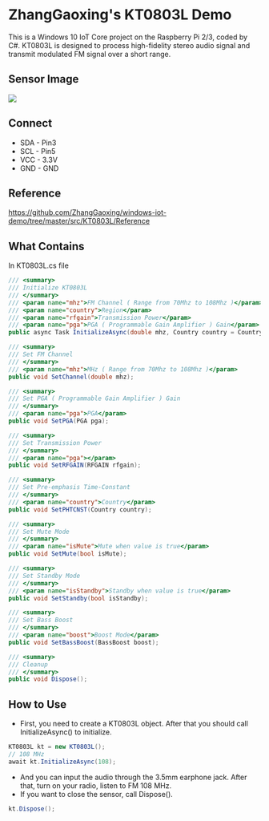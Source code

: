 # ZhangGaoxing's KT0803L Demo
This is a Windows 10 IoT Core project on the Raspberry Pi 2/3, coded by C#. KT0803L is designed to process high-fidelity stereo audio signal and transmit modulated FM signal over a short range.

## Sensor Image
![](https://raw.githubusercontent.com/ZhangGaoxing/windows-iot-demo/master/src/KT0803L/02_Image/sensor.jpg)

## Connect
* SDA - Pin3
* SCL - Pin5
* VCC - 3.3V
* GND - GND

## Reference
https://github.com/ZhangGaoxing/windows-iot-demo/tree/master/src/KT0803L/Reference

## What Contains
In KT0803L.cs file
```C#
/// <summary>
/// Initialize KT0803L
/// </summary>
/// <param name="mhz">FM Channel ( Range from 70Mhz to 108Mhz )</param>
/// <param name="country">Region</param>
/// <param name="rfgain">Transmission Power</param>
/// <param name="pga">PGA ( Programmable Gain Amplifier ) Gain</param>
public async Task InitializeAsync(double mhz, Country country = Country.CHINA, RFGAIN rfgain = RFGAIN.RFGAIN_98_9dBuV, PGA pga = PGA.PGA_0dB);

/// <summary>
/// Set FM Channel
/// </summary>
/// <param name="mhz">MHz ( Range from 70Mhz to 108Mhz )</param>
public void SetChannel(double mhz);

/// <summary>
/// Set PGA ( Programmable Gain Amplifier ) Gain
/// </summary>
/// <param name="pga">PGA</param>
public void SetPGA(PGA pga);

/// <summary>
/// Set Transmission Power
/// </summary>
/// <param name="pga"></param>
public void SetRFGAIN(RFGAIN rfgain);

/// <summary>
/// Set Pre-emphasis Time-Constant
/// </summary>
/// <param name="country">Country</param>
public void SetPHTCNST(Country country);

/// <summary>
/// Set Mute Mode
/// </summary>
/// <param name="isMute">Mute when value is true</param>
public void SetMute(bool isMute);

/// <summary>
/// Set Standby Mode
/// </summary>
/// <param name="isStandby">Standby when value is true</param>
public void SetStandby(bool isStandby);

/// <summary>
/// Set Bass Boost
/// </summary>
/// <param name="boost">Boost Mode</param>
public void SetBassBoost(BassBoost boost);

/// <summary>
/// Cleanup
/// </summary>
public void Dispose();
```

## How to Use
* First, you need to create a KT0803L object. After that you should call InitializeAsync() to initialize.
```C#
KT0803L kt = new KT0803L();
// 108 MHz
await kt.InitializeAsync(108);
```
* And you can input the audio through the 3.5mm earphone jack. After that, turn on your radio, listen to FM 108 MHz.
* If you want to close the sensor, call Dispose().
```C#
kt.Dispose();
```
